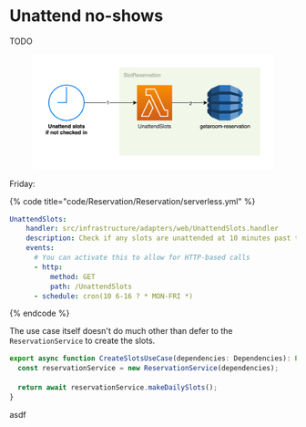 # Unattend no-shows

TODO

<figure><img src="../../../.gitbook/assets/Get-A-Room Solution 7.png" alt=""><figcaption></figcaption></figure>

Friday:

{% code title="code/Reservation/Reservation/serverless.yml" %}
```yaml
UnattendSlots:
    handler: src/infrastructure/adapters/web/UnattendSlots.handler
    description: Check if any slots are unattended at 10 minutes past the hour
    events:
      # You can activate this to allow for HTTP-based calls
      - http:
          method: GET
          path: /UnattendSlots
      - schedule: cron(10 6-16 ? * MON-FRI *)
```
{% endcode %}

The use case itself doesn't do much other than defer to the `ReservationService` to create the slots.

```typescript
export async function CreateSlotsUseCase(dependencies: Dependencies): Promise<string[]> {
  const reservationService = new ReservationService(dependencies);

  return await reservationService.makeDailySlots();
}
```

asdf

